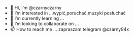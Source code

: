 - 👋 Hi, I’m @czarnyczarny
- 👀 I’m interested in ...wypić,poruchać,muzyki posłuchać
- 🌱 I’m currently learning ...
- 💞️ I’m looking to collaborate on ...
- 📫 How to reach me ... zapraszam telegram @czarny94x

<!---
czarnyczarny/czarnyczarny is a ✨ special ✨ repository because its `README.md` (this file) appears on your GitHub profile.
You can click the Preview link to take a look at your changes.
--->
